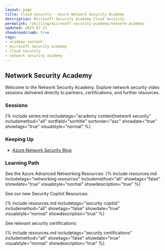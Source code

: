 ```yaml
---
layout: page
title: Cloud Security - Azure Network Security Academy
description: Microsoft Security Academy Cloud Security.
permalink: /skilling/microsoft-security-academy/network-academy
updated: 2023-07-21
showbreadcrumb: true
tags: 
- academy content
- microsoft security academy
- cloud security
- network security academy
---
```


## Network Security Academy
Welcome to the Network Security Academy. Explore network security video sessions delivered directly to partners, certifications, and further resources.


### Sessions
{% include series.md 
    includetags="academy content|network security" includemethod="all" 
    sortfield="sorttitle" sortorder="asc" showdate="true" showtags="true" 
    visualstyle="normal" 
%}


### Keeping Up
* [Azure Network Security Blog](https://techcommunity.microsoft.com/t5/azure-network-security-blog/bg-p/AzureNetworkSecurityBlog)


### Learning Path
See the Azure Advanced Networking Resources:
{% include resources.md 
    includetags="networking resources"
    includemethod="all" 
    showtags="false" 
    showdate="true" 
    visualstyle="normal" 
    showdescription="true"
%}

See our new Security Copilot Resources:

{% include resources.md 
    includetags="security copilot"
    includemethod="all" 
    showtags="false" 
    showdate="true" 
    visualstyle="normal" 
    showdescription="true"
%}

See relevant security certifications:

{% include resources.md 
    includetags="security certifications"
    includemethod="all" 
    showtags="false" 
    showdate="true" 
    visualstyle="normal" 
    showdescription="true"
%}